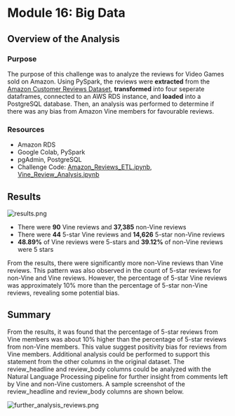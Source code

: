 # Module 16: Big Data

## Overview of the Analysis

### Purpose
The purpose of this challenge was to analyze the reviews for Video Games sold on Amazon. Using PySpark, the reviews were **extracted** from the [Amazon Customer Reviews Dataset](https://s3.amazonaws.com/amazon-reviews-pds/tsv/index.txt), **transformed** into four seperate dataframes, connected to an AWS RDS instance, and **loaded** into a PostgreSQL database. Then, an analysis was performed to determine if there was any bias from Amazon Vine members for favourable reviews. 

### Resources
* Amazon RDS
* Google Colab, PySpark
* pgAdmin, PostgreSQL
* Challenge Code: [Amazon_Reviews_ETL.ipynb](https://github.com/daniel-sh-au/UofT_DataBC_Module16_Amazon_Vine_Analysis/blob/main/Amazon_Reviews_ETL.ipynb), [Vine_Review_Analysis.ipynb](https://github.com/daniel-sh-au/UofT_DataBC_Module16_Amazon_Vine_Analysis/blob/main/Vine_Review_Analysis.ipynb)

## Results
![results.png](https://github.com/daniel-sh-au/UofT_DataBC_Module16_Amazon_Vine_Analysis/blob/main/Resources/results.png)  
* There were **90** Vine reviews and **37,385** non-Vine reviews
* There were **44** 5-star Vine reviews and **14,626** 5-star non-Vine reviews
* **48.89%** of Vine reviews were 5-stars and **39.12%** of non-Vine reviews were 5 stars

From the results, there were significantly more non-Vine reviews than Vine reviews. This pattern was also observed in the count of 5-star reviews for non-Vine and Vine reviews. However, the percentage of 5-star Vine reviews was approximately 10% more than the percentage of 5-star non-Vine reviews, revealing some potential bias. 

## Summary
From the results, it was found that the percentage of 5-star reviews from Vine members was about 10% higher than the percentage of 5-star reviews from non-Vine members. This value suggest positivity bias for reviews from Vine members. Additional analysis could be performed to support this statement from the other columns in the original dataset. The review_headline and review_body columns could be analyzed with the Natural Language Processing pipeline for further insight from comments left by Vine and non-Vine customers. A sample screenshot of the review_headline and review_body columns are shown below. 

![further_analysis_reviews.png](https://github.com/daniel-sh-au/UofT_DataBC_Module16_Amazon_Vine_Analysis/blob/main/Resources/further_analysis_reviews.png)